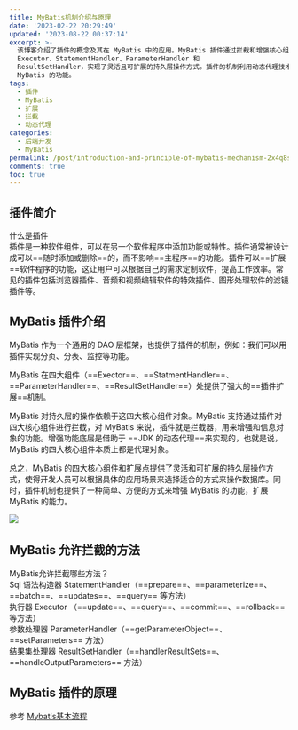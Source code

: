 ```yaml
---
title: MyBatis机制介绍与原理
date: '2023-02-22 20:29:49'
updated: '2023-08-22 00:37:14'
excerpt: >-
  该博客介绍了插件的概念及其在 MyBatis 中的应用。MyBatis 插件通过拦截和增强核心组件，如
  Executor、StatementHandler、ParameterHandler 和
  ResultSetHandler，实现了灵活且可扩展的持久层操作方式。插件的机制利用动态代理技术，使得开发人员能够根据需求选择适合的数据库操作方式，并轻松扩展
  MyBatis 的功能。
tags:
  - 插件
  - MyBatis
  - 扩展
  - 拦截
  - 动态代理
categories:
  - 后端开发
  - MyBatis
permalink: /post/introduction-and-principle-of-mybatis-mechanism-2x4q8s.html
comments: true
toc: true
---
```




## 插件简介

什么是插件  
插件是一种软件组件，可以在另一个软件程序中添加功能或特性。插件通常被设计成可以==随时添加或删除==的，而不影响==主程序==的功能。插件可以==扩展==软件程序的功能，这让用户可以根据自己的需求定制软件，提高工作效率。常见的插件包括浏览器插件、音频和视频编辑软件的特效插件、图形处理软件的滤镜插件等。

## MyBatis 插件介绍

MyBatis 作为一个通用的 DAO 层框架，也提供了插件的机制，例如：我们可以用插件实现分页、分表、监控等功能。

MyBatis 在四大组件（==Exector==、==StatmentHandler==、==ParameterHandler==、==ResultSetHandler==）处提供了强大的==插件扩展==机制。

MyBatis 对持久层的操作依赖于这四大核心组件对象。MyBatis 支持通过插件对四大核心组件进行拦截，对 MyBatis 来说，插件就是拦截器，用来增强和信息对象的功能。增强功能底层是借助于 ==JDK 的动态代理==来实现的，也就是说， MyBatis 的四大核心组件本质上都是代理对象。

总之，MyBatis 的四大核心组件和扩展点提供了灵活和可扩展的持久层操作方式，使得开发人员可以根据具体的应用场景来选择适合的方式来操作数据库。同时，插件机制也提供了一种简单、方便的方式来增强 MyBatis 的功能，扩展 MyBatis 的能力。

​![](https://img1.terwer.space/api/public/202303232307565.png)​

## MyBatis 允许拦截的方法

MyBatis允许拦截哪些方法？  
Sql 语法构造器 StatementHandler（==prepare==、==parameterize==、==batch==、==updates==、==query== 等方法）  
执行器 Executor （==update==、==query==、==commit==、==rollback== 等方法）  
参数处理器 ParameterHandler（==getParameterObject==、==setParameters== 方法）  
结果集处理器 ResultSetHandler（==handlerResultSets==、==handleOutputParameters== 方法）

## MyBatis 插件的原理

参考 [Mybatis基本流程](siyuan://blocks/20220830105327-gafnm5o)

‍

‍

